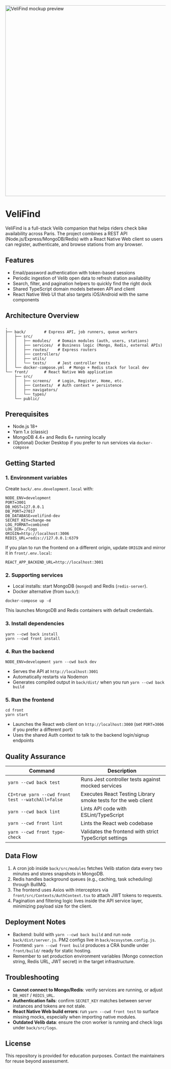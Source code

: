 <img src="./Velifind-mockup.png" alt="VeliFind mockup preview" width="600" />

# VeliFind

VeliFind is a full-stack Velib companion that helps riders check bike availability across Paris. The project combines a REST API (Node.js/Express/MongoDB/Redis) with a React Native Web client so users can register, authenticate, and browse stations from any browser.

## Features
- Email/password authentication with token-based sessions
- Periodic ingestion of Velib open data to refresh station availability
- Search, filter, and pagination helpers to quickly find the right dock
- Shared TypeScript domain models between API and client
- React Native Web UI that also targets iOS/Android with the same components

## Architecture Overview
```
.
├── back/        # Express API, job runners, queue workers
│   ├── src/
│   │   ├── modules/   # Domain modules (auth, users, stations)
│   │   ├── services/  # Business logic (Mongo, Redis, external APIs)
│   │   ├── routes/    # Express routers
│   │   ├── controllers/
│   │   ├── utils/
│   │   └── tests/     # Jest controller tests
│   └── docker-compose.yml  # Mongo + Redis stack for local dev
└── front/       # React Native Web application
    ├── src/
    │   ├── screens/   # Login, Register, Home, etc.
    │   ├── Contexts/  # Auth context + persistence
    │   ├── navigators/
    │   └── types/
    └── public/
```

## Prerequisites
- Node.js 18+
- Yarn 1.x (classic)
- MongoDB 4.4+ and Redis 6+ running locally
- (Optional) Docker Desktop if you prefer to run services via `docker-compose`

## Getting Started

### 1. Environment variables
Create `back/.env.development.local` with:
```
NODE_ENV=development
PORT=3001
DB_HOST=127.0.0.1
DB_PORT=27017
DB_DATABASE=velifind-dev
SECRET_KEY=change-me
LOG_FORMAT=combined
LOG_DIR=./logs
ORIGIN=http://localhost:3006
REDIS_URL=redis://127.0.0.1:6379
```

If you plan to run the frontend on a different origin, update `ORIGIN` and mirror it in `front/.env.local`:
```
REACT_APP_BACKEND_URL=http://localhost:3001
```

### 2. Supporting services
- Local installs: start MongoDB (`mongod`) and Redis (`redis-server`).
- Docker alternative (from `back/`):
```
docker-compose up -d
```
This launches MongoDB and Redis containers with default credentials.

### 3. Install dependencies
```
yarn --cwd back install
yarn --cwd front install
```

### 4. Run the backend
```
NODE_ENV=development yarn --cwd back dev
```
- Serves the API at `http://localhost:3001`
- Automatically restarts via Nodemon
- Generates compiled output in `back/dist/` when you run `yarn --cwd back build`

### 5. Run the frontend
```
cd front
yarn start
```
- Launches the React web client on `http://localhost:3000` (set `PORT=3006` if you prefer a different port)
- Uses the shared Auth context to talk to the backend login/signup endpoints

## Quality Assurance
| Command | Description |
|---------|-------------|
| `yarn --cwd back test` | Runs Jest controller tests against mocked services |
| `CI=true yarn --cwd front test --watchAll=false` | Executes React Testing Library smoke tests for the web client |
| `yarn --cwd back lint` | Lints API code with ESLint/TypeScript |
| `yarn --cwd front lint` | Lints the React web codebase |
| `yarn --cwd front type-check` | Validates the frontend with strict TypeScript settings |

## Data Flow
1. A cron job inside `back/src/modules` fetches Velib station data every two minutes and stores snapshots in MongoDB.
2. Redis handles background queues (e.g., caching, task scheduling) through BullMQ.
3. The frontend uses Axios with interceptors via `front/src/Contexts/AuthContext.tsx` to attach JWT tokens to requests.
4. Pagination and filtering logic lives inside the API service layer, minimizing payload size for the client.

## Deployment Notes
- Backend: build with `yarn --cwd back build` and run `node back/dist/server.js`. PM2 configs live in `back/ecosystem.config.js`.
- Frontend: `yarn --cwd front build` produces a CRA bundle under `front/build/` ready for static hosting.
- Remember to set production environment variables (Mongo connection string, Redis URL, JWT secret) in the target infrastructure.

## Troubleshooting
- **Cannot connect to Mongo/Redis**: verify services are running, or adjust `DB_HOST` / `REDIS_URL`.
- **Authentication fails**: confirm `SECRET_KEY` matches between server instances and tokens are not stale.
- **React Native Web build errors**: run `yarn --cwd front test` to surface missing mocks, especially when importing native modules.
- **Outdated Velib data**: ensure the cron worker is running and check logs under `back/src/logs`.

## License
This repository is provided for education purposes. Contact the maintainers for reuse beyond assessment.
